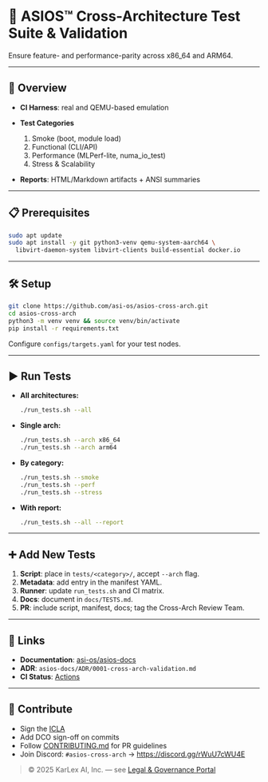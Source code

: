 
# 🧪 ASIOS™ Cross-Architecture Test Suite & Validation

Ensure feature- and performance-parity across x86_64 and ARM64.

---

## 🚀 Overview

- **CI Harness**: real and QEMU-based emulation  
- **Test Categories**  
  1. Smoke (boot, module load)  
  2. Functional (CLI/API)  
  3. Performance (MLPerf-lite, numa_io_test)  
  4. Stress & Scalability  

- **Reports**: HTML/Markdown artifacts + ANSI summaries  

---

## 📋 Prerequisites

```bash
sudo apt update
sudo apt install -y git python3-venv qemu-system-aarch64 \
  libvirt-daemon-system libvirt-clients build-essential docker.io
```

---

## 🛠️ Setup

```bash
git clone https://github.com/asi-os/asios-cross-arch.git
cd asios-cross-arch
python3 -m venv venv && source venv/bin/activate
pip install -r requirements.txt
```

Configure `configs/targets.yaml` for your test nodes.

---

## ▶️ Run Tests

- **All architectures:**  
  ```bash
  ./run_tests.sh --all
  ```
- **Single arch:**  
  ```bash
  ./run_tests.sh --arch x86_64
  ./run_tests.sh --arch arm64
  ```
- **By category:**  
  ```bash
  ./run_tests.sh --smoke
  ./run_tests.sh --perf
  ./run_tests.sh --stress
  ```
- **With report:**  
  ```bash
  ./run_tests.sh --all --report
  ```

---

## ➕ Add New Tests

1. **Script**: place in `tests/<category>/`, accept `--arch` flag.  
2. **Metadata**: add entry in the manifest YAML.  
3. **Runner**: update `run_tests.sh` and CI matrix.  
4. **Docs**: document in `docs/TESTS.md`.  
5. **PR**: include script, manifest, docs; tag the Cross-Arch Review Team.

---

## 📖 Links

- **Documentation**: [asi-os/asios-docs](https://github.com/asi-os/asios-docs)  
- **ADR**: `asios-docs/ADR/0001-cross-arch-validation.md`  
- **CI Status**: [Actions](https://github.com/asi-os/asios-cross-arch/actions)  

---

## 🤝 Contribute

- Sign the [ICLA](https://github.com/asi-os/asios-legal/blob/main/ICLA.md)  
- Add DCO sign-off on commits  
- Follow [CONTRIBUTING.md](https://github.com/asi-os/.github/blob/main/CONTRIBUTING.md) for PR guidelines  
- Join Discord: `#asios-cross-arch` → <https://discord.gg/rWuU7cWU4E>  

> © 2025 KarLex AI, Inc. — see [Legal & Governance Portal](https://asios.ai/legal)  
